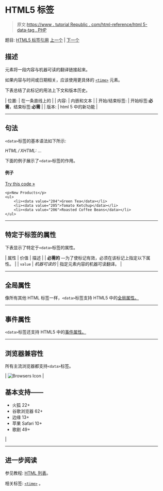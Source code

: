 # HTML5 <data>标签</data>

> 原文:[https://www . tutorial Republic . com/html-reference/html 5-data-tag . PHP](https://www.tutorialrepublic.com/html-reference/html5-data-tag.php)

题目: [HTML5 标签引用](html5-tags.php) [上一个](html-colgroup-tag.php) | [下一个](html5-datalist-tag.php)

## 描述

元素将一段内容与机器可读的翻译链接起来。

如果内容与时间或日期相关，应该使用更具体的 [`<time>`](html5-time-tag.php) 元素。

下表总结了此标记的用法上下文和版本历史。

| 位置: | 在一条直线上的 |
| 内容: | 内嵌和文本 |
| 开始/结束标签: | 开始标签:**必需**，结束标签:**必需** |
| 版本: | html 5 中的新功能 |

* * *

## 句法

`<data>`标签的基本语法如下所示:

*HTML / XHTML:* <data value="*machine-readable*"> ... </data>

下面的例子展示了`<data>`标签的作用。

#### 例子

[Try this code »](../codelab.php?topic=html5&file=data-tag "Try this code using online Editor")

```
<p>New Products</p>
<ul>
    <li><data value="204">Green Tea</data></li>
    <li><data value="205">Tomato Ketchup</data></li>
    <li><data value="206">Roasted Coffee Beans</data></li>
</ul>
```

* * *

## 特定于标签的属性

下表显示了特定于`<data>`标签的属性。

| 属性 | 价值 | 描述 |
| **必需的** —为了使标记有效，必须在该标记上指定以下属性。 |
| `value` | *机器可读的* | 指定元素内容的机器可读翻译。 |

* * *

## 全局属性

像所有其他 HTML 标签一样，`<data>`标签支持 HTML5 中的[全局属性。](html5-global-attributes.php)

* * *

## 事件属性

`<data>`标签还支持 HTML5 中的[事件属性。](html5-event-attributes.php)

* * *

## 浏览器兼容性

所有主流浏览器都支持`<data>`标签。

| ![Browsers Icon](../Images/e9331123c77668c1832e541c2fca1002.png) | 

## 基本支持——

*   火狐 22+
*   谷歌浏览器 62+
*   边缘 13+
*   苹果 Safari 10+
*   歌剧 49+

 |

* * *

## 进一步阅读

参见教程: [HTML 列表](../html-tutorial/html-lists.php)。

相关标签: [`<time>`](html5-time-tag.php) 。